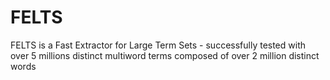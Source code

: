 FELTS
=====

FELTS is a Fast Extractor for Large Term Sets - successfully tested with over 5 millions distinct multiword terms composed of over 2 million distinct words
